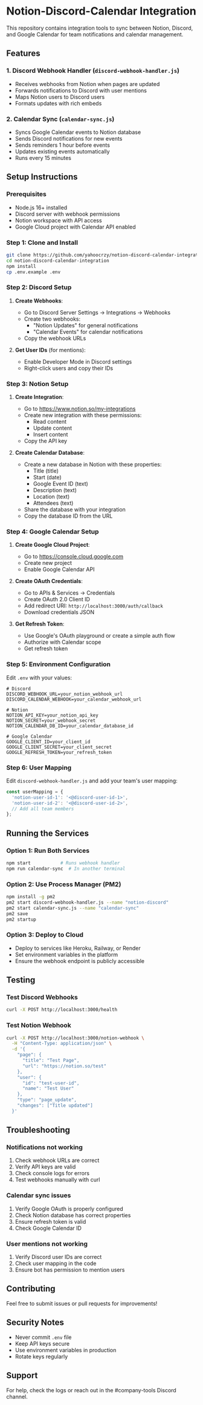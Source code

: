 # Notion-Discord-Calendar Integration

This repository contains integration tools to sync between Notion, Discord, and Google Calendar for team notifications and calendar management.

## Features

### 1. Discord Webhook Handler (`discord-webhook-handler.js`)
- Receives webhooks from Notion when pages are updated
- Forwards notifications to Discord with user mentions
- Maps Notion users to Discord users
- Formats updates with rich embeds

### 2. Calendar Sync (`calendar-sync.js`)
- Syncs Google Calendar events to Notion database
- Sends Discord notifications for new events
- Sends reminders 1 hour before events
- Updates existing events automatically
- Runs every 15 minutes

## Setup Instructions

### Prerequisites
- Node.js 16+ installed
- Discord server with webhook permissions
- Notion workspace with API access
- Google Cloud project with Calendar API enabled

### Step 1: Clone and Install
```bash
git clone https://github.com/yahoocrzy/notion-discord-calendar-integration.git
cd notion-discord-calendar-integration
npm install
cp .env.example .env
```

### Step 2: Discord Setup

1. **Create Webhooks**:
   - Go to Discord Server Settings → Integrations → Webhooks
   - Create two webhooks:
     - "Notion Updates" for general notifications
     - "Calendar Events" for calendar notifications
   - Copy the webhook URLs

2. **Get User IDs** (for mentions):
   - Enable Developer Mode in Discord settings
   - Right-click users and copy their IDs

### Step 3: Notion Setup

1. **Create Integration**:
   - Go to https://www.notion.so/my-integrations
   - Create new integration with these permissions:
     - Read content
     - Update content
     - Insert content
   - Copy the API key

2. **Create Calendar Database**:
   - Create a new database in Notion with these properties:
     - Title (title)
     - Start (date)
     - Google Event ID (text)
     - Description (text)
     - Location (text)
     - Attendees (text)
   - Share the database with your integration
   - Copy the database ID from the URL

### Step 4: Google Calendar Setup

1. **Create Google Cloud Project**:
   - Go to https://console.cloud.google.com
   - Create new project
   - Enable Google Calendar API

2. **Create OAuth Credentials**:
   - Go to APIs & Services → Credentials
   - Create OAuth 2.0 Client ID
   - Add redirect URI: `http://localhost:3000/auth/callback`
   - Download credentials JSON

3. **Get Refresh Token**:
   - Use Google's OAuth playground or create a simple auth flow
   - Authorize with Calendar scope
   - Get refresh token

### Step 5: Environment Configuration

Edit `.env` with your values:
```env
# Discord
DISCORD_WEBHOOK_URL=your_notion_webhook_url
DISCORD_CALENDAR_WEBHOOK=your_calendar_webhook_url

# Notion
NOTION_API_KEY=your_notion_api_key
NOTION_SECRET=your_webhook_secret
NOTION_CALENDAR_DB_ID=your_calendar_database_id

# Google Calendar
GOOGLE_CLIENT_ID=your_client_id
GOOGLE_CLIENT_SECRET=your_client_secret
GOOGLE_REFRESH_TOKEN=your_refresh_token
```

### Step 6: User Mapping

Edit `discord-webhook-handler.js` and add your team's user mapping:
```javascript
const userMapping = {
  'notion-user-id-1': '<@discord-user-id-1>',
  'notion-user-id-2': '<@discord-user-id-2>',
  // Add all team members
};
```

## Running the Services

### Option 1: Run Both Services
```bash
npm start           # Runs webhook handler
npm run calendar-sync  # In another terminal
```

### Option 2: Use Process Manager (PM2)
```bash
npm install -g pm2
pm2 start discord-webhook-handler.js --name "notion-discord"
pm2 start calendar-sync.js --name "calendar-sync"
pm2 save
pm2 startup
```

### Option 3: Deploy to Cloud
- Deploy to services like Heroku, Railway, or Render
- Set environment variables in the platform
- Ensure the webhook endpoint is publicly accessible

## Testing

### Test Discord Webhooks
```bash
curl -X POST http://localhost:3000/health
```

### Test Notion Webhook
```bash
curl -X POST http://localhost:3000/notion-webhook \
  -H "Content-Type: application/json" \
  -d '{
    "page": {
      "title": "Test Page",
      "url": "https://notion.so/test"
    },
    "user": {
      "id": "test-user-id",
      "name": "Test User"
    },
    "type": "page_update",
    "changes": ["Title updated"]
  }'
```

## Troubleshooting

### Notifications not working
1. Check webhook URLs are correct
2. Verify API keys are valid
3. Check console logs for errors
4. Test webhooks manually with curl

### Calendar sync issues
1. Verify Google OAuth is properly configured
2. Check Notion database has correct properties
3. Ensure refresh token is valid
4. Check Google Calendar ID

### User mentions not working
1. Verify Discord user IDs are correct
2. Check user mapping in the code
3. Ensure bot has permission to mention users

## Contributing
Feel free to submit issues or pull requests for improvements!

## Security Notes
- Never commit `.env` file
- Keep API keys secure
- Use environment variables in production
- Rotate keys regularly

## Support
For help, check the logs or reach out in the #company-tools Discord channel.
